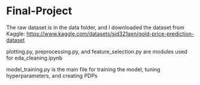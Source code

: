 # Final-Project
The raw dataset is in the data folder, and I downloaded the dataset from Kaggle: https://www.kaggle.com/datasets/sid321axn/gold-price-prediction-dataset

plotting.py, preprocessing.py, and feature_selection.py are modules used for eda_cleaning.ipynb

model_training.py is the main file for training the model, tuning hyperparameters, and creating PDPs